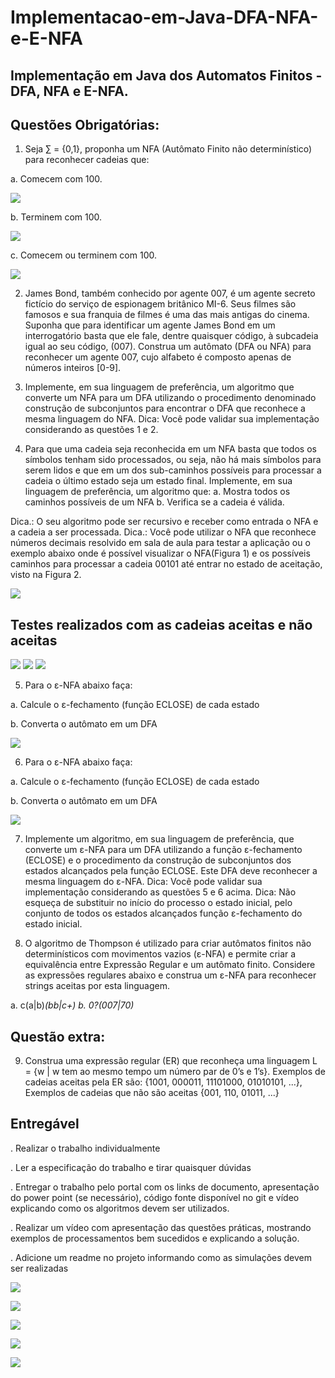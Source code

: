 # Implementacao-em-Java-DFA-NFA-e-E-NFA
## Implementação em Java dos Automatos Finitos - DFA, NFA e E-NFA.

## Questões Obrigatórias:

1. Seja ∑ = {0,1}, proponha um NFA (Autômato Finito não determinístico) para reconhecer
cadeias que:

a. Comecem com 100.

![](https://github.com/enivaldoqueiroz/Implementacao-em-Java-DFA-NFA-e-E-NFA/blob/main/Imagens/IMG008.png)

b. Terminem com 100.

![](https://github.com/enivaldoqueiroz/Implementacao-em-Java-DFA-NFA-e-E-NFA/blob/main/Imagens/IMG009.png)

c. Comecem ou terminem com 100.

![](https://github.com/enivaldoqueiroz/Implementacao-em-Java-DFA-NFA-e-E-NFA/blob/main/Imagens/IMG010.png)

2. James Bond, também conhecido por agente 007, é um agente secreto fictício do serviço
de espionagem britânico MI-6. Seus filmes são famosos e sua franquia de filmes é uma
das mais antigas do cinema. Suponha que para identificar um agente James Bond em um
interrogatório basta que ele fale, dentre quaisquer código, à subcadeia igual ao seu
código, (007). Construa um autômato (DFA ou NFA) para reconhecer um agente 007,
cujo alfabeto é composto apenas de números inteiros [0-9].

3. Implemente, em sua linguagem de preferência, um algoritmo que converte um NFA
para um DFA utilizando o procedimento denominado construção de subconjuntos para
encontrar o DFA que reconhece a mesma linguagem do NFA.
Dica: Você pode validar sua implementação considerando as questões 1 e 2.

4. Para que uma cadeia seja reconhecida em um NFA basta que todos os símbolos tenham
sido processados, ou seja, não há mais símbolos para serem lidos e que em um dos
sub-caminhos possíveis para processar a cadeia o último estado seja um estado final.
Implemente, em sua linguagem de preferência, um algoritmo que:
a. Mostra todos os caminhos possíveis de um NFA
b. Verifica se a cadeia é válida.

Dica.: O seu algoritmo pode ser recursivo e receber como entrada o NFA e a cadeia a
ser processada.
Dica.: Você pode utilizar o NFA que reconhece números decimais resolvido em sala de
aula para testar a aplicação ou o exemplo abaixo onde é possível visualizar o NFA(Figura 1) e os possíveis caminhos para processar a cadeia 00101 até entrar no estado de
aceitação, visto na Figura 2.

![](https://github.com/enivaldoqueiroz/Implementacao-em-Java-DFA-NFA-e-E-NFA/blob/main/Imagens/IMG011.png)

## Testes realizados com as cadeias aceitas e não aceitas

![](https://github.com/enivaldoqueiroz/Implementacao-em-Java-DFA-NFA-e-E-NFA/blob/main/Imagens/IMG0003.png)
![](https://github.com/enivaldoqueiroz/Implementacao-em-Java-DFA-NFA-e-E-NFA/blob/main/Imagens/IMG006.png)
![](https://github.com/enivaldoqueiroz/Implementacao-em-Java-DFA-NFA-e-E-NFA/blob/main/Imagens/IMG007.png)


5. Para o ε-NFA abaixo faça:

a. Calcule o ε-fechamento (função ECLOSE) de cada estado

b. Converta o autômato em um DFA

![](https://github.com/enivaldoqueiroz/Implementacao-em-Java-DFA-NFA-e-E-NFA/blob/main/Imagens/IMG012.png)

6. Para o ε-NFA abaixo faça:

a. Calcule o ε-fechamento (função ECLOSE) de cada estado

b. Converta o autômato em um DFA

![](https://github.com/enivaldoqueiroz/Implementacao-em-Java-DFA-NFA-e-E-NFA/blob/main/Imagens/IMG013.png)

7. Implemente um algoritmo, em sua linguagem de preferência, que converte um ε-NFA
para um DFA utilizando a função ε-fechamento (ECLOSE) e o procedimento da
construção de subconjuntos dos estados alcançados pela função ECLOSE. Este DFA deve
reconhecer a mesma linguagem do ε-NFA.
Dica: Você pode validar sua implementação considerando as questões 5 e 6 acima.
Dica: Não esqueça de substituir no início do processo o estado inicial, pelo conjunto de
todos os estados alcançados função ε-fechamento do estado inicial.

8. O algoritmo de Thompson é utilizado para criar autômatos finitos não determinísticos
com movimentos vazios (ε-NFA) e permite criar a equivalência entre Expressão Regular
e um autômato finito. Considere as expressões regulares abaixo e construa um ε-NFA
para reconhecer strings aceitas por esta linguagem.

a. c(a|b)*(bb|c+)
b. 0?(007|70)*

## Questão extra:

9. Construa uma expressão regular (ER) que reconheça uma linguagem L = {w | w tem ao
mesmo tempo um número par de 0’s e 1’s}. Exemplos de cadeias aceitas pela ER são:
{1001, 000011, 11101000, 01010101, ...}, Exemplos de cadeias que não são aceitas {001,
110, 01011, ...}

## Entregável

. Realizar o trabalho individualmente

. Ler a especificação do trabalho e tirar quaisquer dúvidas

. Entregar o trabalho pelo portal com os links de documento, apresentação do
power point (se necessário), código fonte disponível no git e vídeo explicando
como os algoritmos devem ser utilizados.

. Realizar um vídeo com apresentação das questões práticas, mostrando exemplos
de processamentos bem sucedidos e explicando a solução.

. Adicione um readme no projeto informando como as simulações devem ser
realizadas

![](https://github.com/enivaldoqueiroz/Implementacao-em-Java-DFA-NFA-e-E-NFA/blob/main/Imagens/IMG00001.png)

![](https://github.com/enivaldoqueiroz/Implementacao-em-Java-DFA-NFA-e-E-NFA/blob/main/Imagens/IMG00002.png)

![](https://github.com/enivaldoqueiroz/Implementacao-em-Java-DFA-NFA-e-E-NFA/blob/main/Imagens/IMG00004.png)

![](https://github.com/enivaldoqueiroz/Implementacao-em-Java-DFA-NFA-e-E-NFA/blob/main/Imagens/IMG00005.png)


![](https://github.com/enivaldoqueiroz/Implementacao-em-Java-DFA-NFA-e-E-NFA/blob/main/Imagens/IMG014.png)
